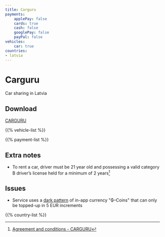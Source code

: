 ```yaml
---
title: Carguru
payments:
    applePay: false
    cards: true
    cash: false
    googlePay: false
    payPal: false
vehicles:
    car: true
countries:
- latvia
---
```


# Carguru
Car sharing in Latvia

## Download
[CARGURU](https://carguru.lv)

{{% vehicle-list %}}

{{% payment-list %}}

## Extra notes
- To rent a car, driver must be 21 year old and possessing a valid category B driver’s license held for a minimum of 2 years[^1]

## Issues
- Service uses a [dark pattern](https://www.darkpattern.games/pattern/16/premium-currency.html) of in-app currency "₲–Coins" that can only be topped-up in 5 EUR increments

{{% country-list %}}

[^1]: [Agreement and conditions - CARGURU](https://carguru.lv/docs/legal/b2cterms-en.pdf)
